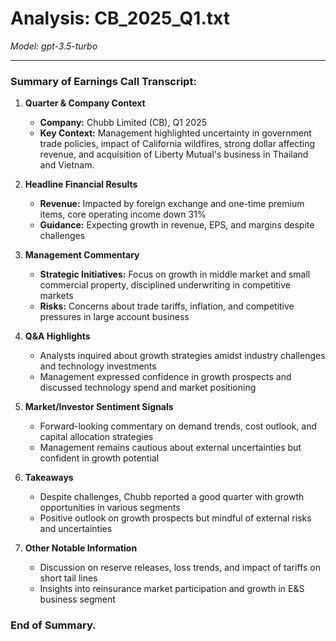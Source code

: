 # Analysis: CB_2025_Q1.txt

*Model: gpt-3.5-turbo*

---

### Summary of Earnings Call Transcript:

1. **Quarter & Company Context**
   - **Company:** Chubb Limited (CB), Q1 2025
   - **Key Context:** Management highlighted uncertainty in government trade policies, impact of California wildfires, strong dollar affecting revenue, and acquisition of Liberty Mutual's business in Thailand and Vietnam.

2. **Headline Financial Results**
   - **Revenue:** Impacted by foreign exchange and one-time premium items, core operating income down 31%
   - **Guidance:** Expecting growth in revenue, EPS, and margins despite challenges

3. **Management Commentary**
   - **Strategic Initiatives:** Focus on growth in middle market and small commercial property, disciplined underwriting in competitive markets
   - **Risks:** Concerns about trade tariffs, inflation, and competitive pressures in large account business

4. **Q&A Highlights**
   - Analysts inquired about growth strategies amidst industry challenges and technology investments
   - Management expressed confidence in growth prospects and discussed technology spend and market positioning

5. **Market/Investor Sentiment Signals**
   - Forward-looking commentary on demand trends, cost outlook, and capital allocation strategies
   - Management remains cautious about external uncertainties but confident in growth potential

6. **Takeaways**
   - Despite challenges, Chubb reported a good quarter with growth opportunities in various segments
   - Positive outlook on growth prospects but mindful of external risks and uncertainties

7. **Other Notable Information**
   - Discussion on reserve releases, loss trends, and impact of tariffs on short tail lines
   - Insights into reinsurance market participation and growth in E&S business segment

### End of Summary.